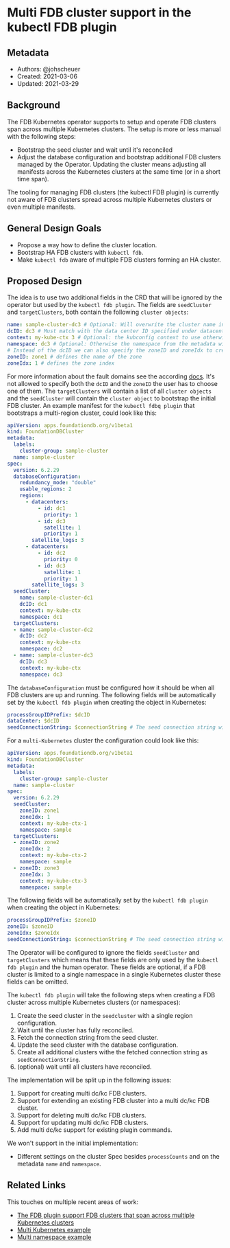 # Multi FDB cluster support in the kubectl FDB plugin

## Metadata

* Authors: @johscheuer
* Created: 2021-03-06
* Updated: 2021-03-29

## Background

The FDB Kubernetes operator supports to setup and operate FDB clusters span across
multiple Kubernetes clusters. The setup is more or less manual with the
following steps:

- Bootstrap the seed cluster and wait until it's reconciled
- Adjust the database configuration and bootstrap additional
FDB clusters managed by the Operator. Updating the cluster means adjusting all manifests
across the Kubernetes clusters at the same time (or in a short time span).

The tooling for managing FDB clusters (the kubectl FDB plugin) is currently not aware of
FDB clusters spread across multiple Kubernetes clusters or even multiple manifests.

## General Design Goals

* Propose a way how to define the cluster location.
* Bootstrap HA FDB clusters with `kubectl fdb`.
* Make `kubectl fdb` aware of multiple FDB clusters forming an HA cluster.

## Proposed Design

The idea is to use two additional fields in the CRD that will be ignored by the operator but used by the `kubectl fdb plugin`.
The fields are `seedCluster` and `targetClusters`, both contain the following `cluster objects`:

```yaml
name: sample-cluster-dc3 # Optional: Will overwrite the cluster name in the resulting manifest otherwise uses the metadata
dcID: dc3 # Must match with the data center ID specified under datacenters
context: my-kube-ctx 3 # Optional: the kubconfig context to use otherwise the current context will be used
namespace: dc3 # Optional: Otherwise the namespace from the metadata will be used
# Instead of the dcID we can also specify the zoneID and zoneIdx to create a cluster across multiple Kubernetes clusters.
zoneID: zone1 # defines the name of the zone
zoneIdx: 1 # defines the zone index
```

For more information about the fault domains see the according [docs](../manual/fault_domains.md).
It's not allowed to specify both the `dcID` and the `zoneID` the user has to choose one of them.
The `targetClusters` will contain a list of all `cluster objects` and the `seedCluster` will contain the `cluster object` to bootstrap the initial
FDB cluster.
An example manifest for the `kubectl fdbq plugin` that bootstraps a multi-region cluster, could look like this:

```yaml
apiVersion: apps.foundationdb.org/v1beta1
kind: FoundationDBCluster
metadata:
  labels:
    cluster-group: sample-cluster
  name: sample-cluster
spec:
  version: 6.2.29
  databaseConfiguration:
    redundancy_mode: "double"
    usable_regions: 2
    regions:
      - datacenters:
          - id: dc1
            priority: 1
          - id: dc3
            satellite: 1
            priority: 1
        satellite_logs: 3
      - datacenters:
          - id: dc2
            priority: 0
          - id: dc3
            satellite: 1
            priority: 1
        satellite_logs: 3
  seedCluster:
    name: sample-cluster-dc1
    dcID: dc1
    context: my-kube-ctx
    namespace: dc1
  targetClusters:
  - name: sample-cluster-dc2
    dcID: dc2
    context: my-kube-ctx
    namespace: dc2
  - name: sample-cluster-dc3
    dcID: dc3
    context: my-kube-ctx
    namespace: dc3
```

The `databaseConfiguration` must be configured how it should be when all FDB clusters are up and running.
The following fields will be automatically set by the `kubectl fdb plugin` when creating the object in Kubernetes:

```yaml
processGroupIDPrefix: $dcID
dataCenter: $dcID
seedConnectionString: $connectionString # The seed connection string will be set once the initial cluster is bootstrapped
```

For a `multi-Kubernetes` cluster the configuration could look like this:

```yaml
apiVersion: apps.foundationdb.org/v1beta1
kind: FoundationDBCluster
metadata:
  labels:
    cluster-group: sample-cluster
  name: sample-cluster
spec:
  version: 6.2.29
  seedCluster:
    zoneID: zone1
    zoneIdx: 1
    context: my-kube-ctx-1
    namespace: sample
  targetClusters:
  - zoneID: zone2
    zoneIdx: 2
    context: my-kube-ctx-2
    namespace: sample
  - zoneID: zone3
    zoneIdx: 3
    context: my-kube-ctx-3
    namespace: sample
```

The following fields will be automatically set by the `kubectl fdb plugin` when creating the object in Kubernetes:

```yaml
processGroupIDPrefix: $zoneID
zoneID: $zoneID
zoneIdx: $zoneIdx
seedConnectionString: $connectionString # The seed connection string will be set once the initial cluster is bootstrapped
```

The Operator will be configured to ignore the fields `seedCluster` and `targetClusters` which means that these fields
are only used by the `kubectl fdb plugin` and the human operator.
These fields are optional, if a FDB cluster is limited to a single namespace in a single Kubernetes cluster these fields can be omitted.

The `kubectl fdb plugin` will take the following steps when creating a FDB cluster across multiple Kubernetes clusters (or namespaces):

1. Create the seed cluster in the `seedcluster` with a single region configuration.
1. Wait until the cluster has fully reconciled.
1. Fetch the connection string from the seed cluster.
1. Update the seed cluster with the database configuration.
1. Create all additional clusters withe the fetched connection string as `seedConnectionString`.
1. (optional) wait until all clusters have reconciled.

The implementation will be split up in the following issues:

1. Support for creating multi dc/kc FDB clusters.
1. Support for extending an existing FDB cluster into a multi dc/kc FDB cluster.
1. Support for deleting multi dc/kc FDB clusters.
1. Support for updating multi dc/kc FDB clusters.
1. Add multi dc/kc support for existing plugin commands.

We won't support in the initial implementation:

* Different settings on the cluster Spec besides `processCounts` and on the metadata `name` and `namespace`.

## Related Links

This touches on multiple recent areas of work:

* [The FDB plugin support FDB clusters that span across multiple Kubernetes clusters](https://github.com/FoundationDB/fdb-kubernetes-operator/issues/482)
* [Multi Kubernetes example](https://github.com/FoundationDB/fdb-kubernetes-operator/tree/master/config/samples/multi_kc)
* [Multi namespace example](https://github.com/FoundationDB/fdb-kubernetes-operator/tree/master/config/samples/multi_dc)
